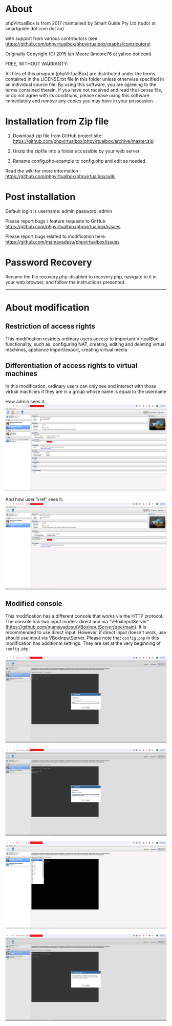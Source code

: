 

# About

phpVirtualBox is from 2017 maintained by Smart Guide Pty Ltd (tudor at smartguide dot com dot au)

with support from various contributors (see https://github.com/phpvirtualbox/phpvirtualbox/graphs/contributors)

Originally Copyright (C) 2015 Ian Moore (imoore76 at yahoo dot com)

FREE, WITHOUT WARRANTY:

All files of this program (phpVirtualBox) are distributed under the
terms contained in the LICENSE.txt file in this folder unless otherwise
specified in an individual source file. By using this software, you are
agreeing to the terms contained therein. If you have not received and read
the license file, or do not agree with its conditions, please cease using
this software immediately and remove any copies you may have in your
possession.

# Installation from Zip file

1) Download zip file from GitHub project site: https://github.com/phpvirtualbox/phpvirtualbox/archive/master.zip

2) Unzip the zipfile into a folder accessible by your web server

3) Rename config.php-example to config.php and edit as needed.

Read the wiki for more information : https://github.com/phpvirtualbox/phpvirtualbox/wiki

# Post installation

Default login is username: admin password: admin

Please report bugs / feature requests to GitHub
https://github.com/phpvirtualbox/phpvirtualbox/issues

Please report bugs related to modification here:
https://github.com/mamayadesu/phpvirtualbox/issues

# Password Recovery

Rename the file recovery.php-disabled to recovery.php, navigate to it in
your web browser, and follow the instructions presented.
<hr>

# About modification

## Restriction of access rights

This modification restricts ordinary users access to important VirtualBox functionality, such as: configuring NAT, creating, editing and deleting virtual machines, appliance import/export, creating virtual media

## Differentiation of access rights to virtual machines

In this modification, ordinary users can only see and interact with those virtual machines if they are in a group whose name is equal to the username

How admin sees it:
![User 'admin'](https://raw.githubusercontent.com/mamayadesu/things/main/phpvirtualbox/screenshots/admin.png)

And how user 'xref' sees it:
![User 'xref'](https://raw.githubusercontent.com/mamayadesu/things/main/phpvirtualbox/screenshots/user.png)

## Modified console

This modification has a different console that works via the HTTP protocol. The console has two input modes: direct and via "VBoxInputServer" (https://github.com/mamayadesu/VBoxInputServer/tree/main). It is recommended to use direct input. However, if direct input doesn't work, use should use input via VBoxInputServer. Please note that `config.php` in this modification has additional settings. They are set at the very beginning of `config.php`

![User 'xref'](https://raw.githubusercontent.com/mamayadesu/things/main/phpvirtualbox/screenshots/user1.png)

![User 'xref'](https://raw.githubusercontent.com/mamayadesu/things/main/phpvirtualbox/screenshots/user2.png)

![User 'xref'](https://raw.githubusercontent.com/mamayadesu/things/main/phpvirtualbox/screenshots/user3.png)

![User 'xref'](https://raw.githubusercontent.com/mamayadesu/things/main/phpvirtualbox/screenshots/user4.png)